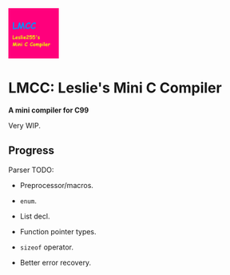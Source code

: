 <img src="lmcc_logo.png" width="20%">

# LMCC: Leslie's Mini C Compiler

**A mini compiler for C99**

Very WIP.

## Progress

Parser TODO:
- Preprocessor/macros.
- `enum`.
- List decl.
- Function pointer types.
- `sizeof` operator.

- Better error recovery.
